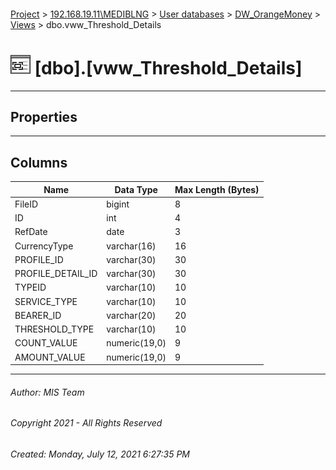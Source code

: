 #### 

[Project](../../../../index.md) > [192.168.19.11\\MEDIBLNG](../../../index.md) > [User databases](../../index.md) > [DW_OrangeMoney](../index.md) > [Views](Views.md) > dbo.vww_Threshold_Details

# ![Views](../../../../Images/View32.png) [dbo].[vww_Threshold_Details]

---

## <a name="#properties"></a>Properties



---

## <a name="#columns"></a>Columns

| Name | Data Type | Max Length (Bytes) |
|---|---|---|
| FileID | bigint | 8 |
| ID | int | 4 |
| RefDate | date | 3 |
| CurrencyType | varchar(16) | 16 |
| PROFILE_ID | varchar(30) | 30 |
| PROFILE_DETAIL_ID | varchar(30) | 30 |
| TYPEID | varchar(10) | 10 |
| SERVICE_TYPE | varchar(10) | 10 |
| BEARER_ID | varchar(20) | 20 |
| THRESHOLD_TYPE | varchar(10) | 10 |
| COUNT_VALUE | numeric(19,0) | 9 |
| AMOUNT_VALUE | numeric(19,0) | 9 |


---

###### Author:  MIS Team

###### Copyright 2021 - All Rights Reserved

###### Created: Monday, July 12, 2021 6:27:35 PM

